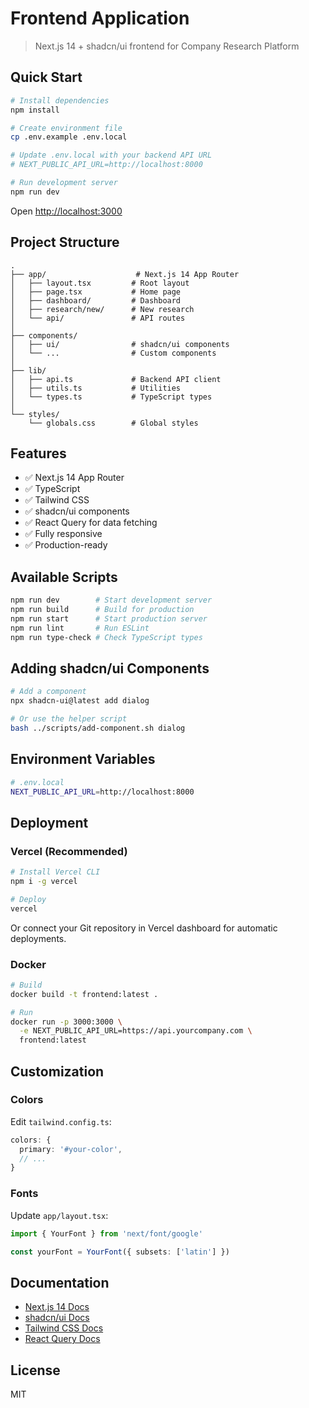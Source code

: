 # Frontend Application

> Next.js 14 + shadcn/ui frontend for Company Research Platform

## Quick Start

```bash
# Install dependencies
npm install

# Create environment file
cp .env.example .env.local

# Update .env.local with your backend API URL
# NEXT_PUBLIC_API_URL=http://localhost:8000

# Run development server
npm run dev
```

Open [http://localhost:3000](http://localhost:3000)

## Project Structure

```
.
├── app/                    # Next.js 14 App Router
│   ├── layout.tsx         # Root layout
│   ├── page.tsx           # Home page
│   ├── dashboard/         # Dashboard
│   ├── research/new/      # New research
│   └── api/               # API routes
│
├── components/
│   ├── ui/                # shadcn/ui components
│   └── ...                # Custom components
│
├── lib/
│   ├── api.ts             # Backend API client
│   ├── utils.ts           # Utilities
│   └── types.ts           # TypeScript types
│
└── styles/
    └── globals.css        # Global styles
```

## Features

- ✅ Next.js 14 App Router
- ✅ TypeScript
- ✅ Tailwind CSS
- ✅ shadcn/ui components
- ✅ React Query for data fetching
- ✅ Fully responsive
- ✅ Production-ready

## Available Scripts

```bash
npm run dev        # Start development server
npm run build      # Build for production
npm run start      # Start production server
npm run lint       # Run ESLint
npm run type-check # Check TypeScript types
```

## Adding shadcn/ui Components

```bash
# Add a component
npx shadcn-ui@latest add dialog

# Or use the helper script
bash ../scripts/add-component.sh dialog
```

## Environment Variables

```bash
# .env.local
NEXT_PUBLIC_API_URL=http://localhost:8000
```

## Deployment

### Vercel (Recommended)

```bash
# Install Vercel CLI
npm i -g vercel

# Deploy
vercel
```

Or connect your Git repository in Vercel dashboard for automatic deployments.

### Docker

```bash
# Build
docker build -t frontend:latest .

# Run
docker run -p 3000:3000 \
  -e NEXT_PUBLIC_API_URL=https://api.yourcompany.com \
  frontend:latest
```

## Customization

### Colors

Edit `tailwind.config.ts`:

```typescript
colors: {
  primary: '#your-color',
  // ...
}
```

### Fonts

Update `app/layout.tsx`:

```typescript
import { YourFont } from 'next/font/google'

const yourFont = YourFont({ subsets: ['latin'] })
```

## Documentation

- [Next.js 14 Docs](https://nextjs.org/docs)
- [shadcn/ui Docs](https://ui.shadcn.com)
- [Tailwind CSS Docs](https://tailwindcss.com/docs)
- [React Query Docs](https://tanstack.com/query)

## License

MIT
